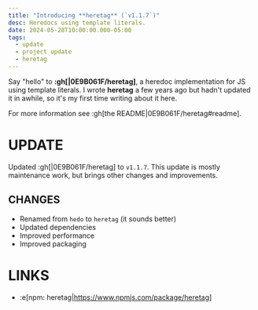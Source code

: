 ```yaml
---
title: "Introducing **heretag** (`v1.1.7`)"
desc: Heredocs using template literals.
date: 2024-05-28T10:00:00.000-05:00
tags:
  - update
  - project update
  - heretag
---
```


Say "hello" to **:gh[|0E9B061F/heretag]**, a heredoc implementation for JS using
template literals. I wrote **heretag** a few years ago but hadn't updated it in
awhile, so it's my first time writing about it here.

For more information see :gh[the README|0E9B061F/heretag#readme].

# UPDATE

Updated :gh[|0E9B061F/heretag] to `v1.1.7`. This update is mostly maintenance
work, but brings other changes and improvements.

## CHANGES

* Renamed from `hedo` to `heretag` (it sounds better)
* Updated dependencies
* Improved performance
* Improved packaging

# LINKS

* :e[npm: heretag|https://www.npmjs.com/package/heretag]
